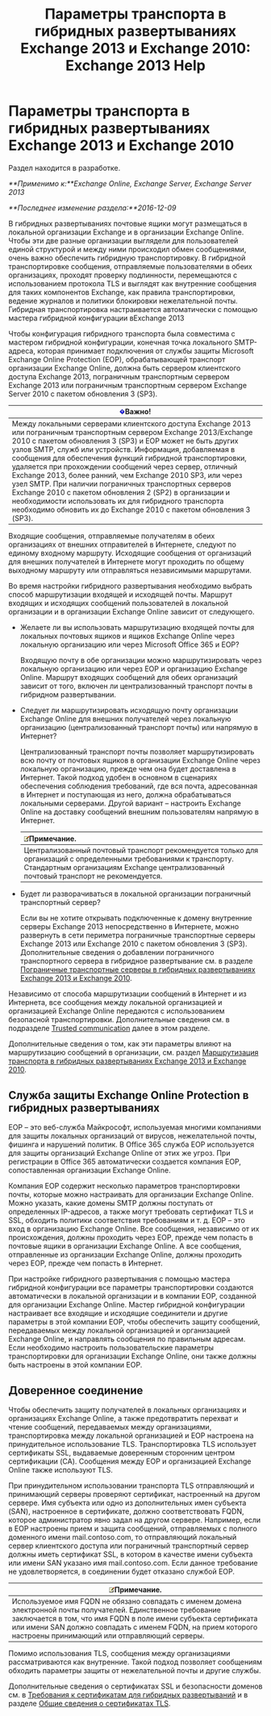 ﻿---
title: 'Параметры транспорта в гибридных развертываниях Exchange 2013 и Exchange 2010: Exchange 2013 Help'
TOCTitle: Параметры транспорта в гибридных развертываниях Exchange 2013 и Exchange 2010
ms:assetid: 57f93b81-d153-4f0d-81f6-085130319803
ms:mtpsurl: https://technet.microsoft.com/ru-ru/library/Dn393960(v=EXCHG.150)
ms:contentKeyID: 59636092
ms.date: 01/11/2018
mtps_version: v=EXCHG.150
ms.translationtype: HT
---

# Параметры транспорта в гибридных развертываниях Exchange 2013 и Exchange 2010

Раздел находится в разработке.  

_**Применимо к:**Exchange Online, Exchange Server, Exchange Server 2013_

_**Последнее изменение раздела:**2016-12-09_

В гибридных развертываниях почтовые ящики могут размещаться в локальной организации Exchange и в организации Exchange Online. Чтобы эти две разные организации выглядели для пользователей единой структурой и между ними происходил обмен сообщениями, очень важно обеспечить гибридную транспортировку. В гибридной транспортировке сообщения, отправляемые пользователями в обеих организациях, проходят проверку подлинности, перемещаются с использованием протокола TLS и выглядят как внутренние сообщения для таких компонентов Exchange, как правила транспортировки, ведение журналов и политики блокировки нежелательной почты. Гибридная транспортировка настраивается автоматически с помощью мастера гибридной конфигурации вExchange 2013

Чтобы конфигурация гибридного транспорта была совместима с мастером гибридной конфигурации, конечная точка локального SMTP-адреса, которая принимает подключения от службы защиты Microsoft Exchange Online Protection (EOP), обрабатывающей транспорт организации Exchange Online, должна быть сервером клиентского доступа Exchange 2013, пограничным транспортным сервером Exchange 2013 или пограничным транспортным сервером Exchange Server 2010 с пакетом обновления 3 (SP3).

<table>
<thead>
<tr class="header">
<th><img src="images/Dn151301.important(EXCHG.150).gif" title="Важно" alt="Важно" />Важно!</th>
</tr>
</thead>
<tbody>
<tr class="odd">
<td>Между локальными серверами клиентского доступа Exchange 2013 или пограничным транспортным сервером Exchange 2013/Exchange 2010 с пакетом обновления 3 (SP3) и EOP может не быть других узлов SMTP, служб или устройств. Информация, добавляемая в сообщения для обеспечения функций гибридной транспортировки, удаляется при прохождении сообщений через сервер, отличный Exchange 2013, более ранний, чем Exchange 2010 SP3, или через узел SMTP. При наличии пограничных транспортных серверов Exchange 2010 с пакетом обновления 2 (SP2) в организации и необходимости использовать их для гибридного транспорта необходимо обновить их до Exchange 2010 с пакетом обновления 3 (SP3).</td>
</tr>
</tbody>
</table>


Входящие сообщения, отправляемые получателям в обеих организациях от внешних отправителей в Интернете, следуют по единому входному маршруту. Исходящие сообщения от организаций для внешних получателей в Интернете могут проходить по общему выходному маршруту или отправляться независимыми маршрутами.

Во время настройки гибридного развертывания необходимо выбрать способ маршрутизации входящей и исходящей почты. Маршрут входящих и исходящих сообщений пользователей в локальной организации и в организации Exchange Online зависит от следующего.

  - Желаете ли вы использовать маршрутизацию входящей почты для локальных почтовых ящиков и ящиков Exchange Online через локальную организацию или через Microsoft Office 365 и EOP?
    
    Входящую почту в обе организации можно маршрутизировать через локальную организацию или через EOP и организацию Exchange Online. Маршрут входящих сообщений для обеих организаций зависит от того, включен ли централизованный транспорт почты в гибридном развертывании.

  - Следует ли маршрутизировать исходящую почту организации Exchange Online для внешних получателей через локальную организацию (централизованный транспорт почты) или напрямую в Интернет?
    
    Централизованный транспорт почты позволяет маршрутизировать всю почту от почтовых ящиков в организации Exchange Online через локальную организацию, прежде чем она будет доставлена в Интернет. Такой подход удобен в основном в сценариях обеспечения соблюдения требований, где вся почта, адресованная в Интернет и поступающая из него, должна обрабатываться локальными серверами. Другой вариант – настроить Exchange Online на доставку сообщений внешним пользователям напрямую в Интернет.
    
    <table>
    <thead>
    <tr class="header">
    <th><img src="images/Dn986544.note(EXCHG.150).gif" title="Примечание" alt="Примечание" />Примечание.</th>
    </tr>
    </thead>
    <tbody>
    <tr class="odd">
    <td>Централизованный почтовый транспорт рекомендуется только для организаций с определенными требованиями к транспорту. Стандартным организациям Exchange централизованный почтовый транспорт не рекомендуется.</td>
    </tr>
    </tbody>
    </table>


  - Будет ли разворачиваться в локальной организации пограничный транспортный сервер?
    
    Если вы не хотите открывать подключенные к домену внутренние серверы Exchange 2013 непосредственно в Интернете, можно развернуть в сети периметра пограничные транспортные серверы Exchange 2013 или Exchange 2010 с пакетом обновления 3 (SP3). Дополнительные сведения о добавлении пограничного транспортного сервера в гибридное развертывание см. в разделе [Пограничные транспортные серверы в гибридных развертываниях Exchange 2013 и Exchange 2010](edge-transport-servers-in-exchange-2013-exchange-2010-hybrid-deployments-exchange-2013-help.md).

Независимо от способа маршрутизации сообщений в Интернет и из Интернета, все сообщения между локальной организацией и организацией Exchange Online передаются с использованием безопасной транспортировки. Дополнительные сведения см. в подразделе [Trusted communication](transport-options-in-exchange-hybrid-deployments-exchange-2013-help.md) далее в этом разделе.

Дополнительные сведения о том, как эти параметры влияют на маршрутизацию сообщений в организации, см. раздел [Маршрутизация транспорта в гибридных развертываниях Exchange 2013 и Exchange 2010](transport-routing-in-exchange-2013-exchange-2010-hybrid-deployments-exchange-2013-help.md).

## Служба защиты Exchange Online Protection в гибридных развертываниях

EOP – это веб-служба Майкрософт, используемая многими компаниями для защиты локальных организаций от вирусов, нежелательной почты, фишинга и нарушений политик. В Office 365 служба EOP используется для защиты организаций Exchange Online от этих же угроз. При регистрации в Office 365 автоматически создается компания EOP, сопоставленная организации Exchange Online.

Компания EOP содержит несколько параметров транспортировки почты, которые можно настраивать для организации Exchange Online. Можно указать, какие домены SMTP должны поступать от определенных IP-адресов, а также могут требовать сертификат TLS и SSL, обходить политики соответствия требованиям и т. д. EOP – это вход в организацию Exchange Online. Все сообщения, независимо от их происхождения, должны проходить через EOP, прежде чем попасть в почтовые ящики в организации Exchange Online. А все сообщения, отправленные из организации Exchange Online, должны проходить через EOP, прежде чем попасть в Интернет.

При настройке гибридного развертывания с помощью мастера гибридной конфигурации все параметры транспортировки создаются автоматически в локальной организации и в компании EOP, созданной для организации Exchange Online. Мастер гибридной конфигурации настраивает все входящие и исходящие соединители и другие параметры в этой компании EOP, чтобы обеспечить защиту сообщений, передаваемых между локальной организацией и организацией Exchange Online, и направлять сообщения по правильным адресам. Если необходимо настроить пользовательские параметры транспортировки для организации Exchange Online, они также должны быть настроены в этой компании EOP.

## Доверенное соединение

Чтобы обеспечить защиту получателей в локальных организациях и организациях Exchange Online, а также предотвратить перехват и чтение сообщений, передаваемых между организациями, транспортировка между локальной организацией и EOP настроена на принудительное использование TLS. Транспортировка TLS использует сертификаты SSL, выдаваемые доверенным сторонним центром сертификации (CA). Сообщения между EOP и организацией Exchange Online также используют TLS.

При принудительном использовании транспорта TLS отправляющий и принимающий серверы проверяют сертификат, настроенный на другом сервере. Имя субъекта или одно из дополнительных имен субъекта (SAN), настроенное в сертификате, должно соответствовать FQDN, которое администратор явно задал на другом сервере. Например, если в EOP настроены прием и защита сообщений, отправляемых с полного доменного имени mail.contoso.com, то отправляющий локальный сервер клиентского доступа или пограничный транспортный сервер должны иметь сертификат SSL, в котором в качестве имени субъекта или имени SAN указано имя mail.contoso.com. Если данное требование не удовлетворяется, в соединении будет отказано службой EOP.

<table>
<thead>
<tr class="header">
<th><img src="images/Dn986544.note(EXCHG.150).gif" title="Примечание" alt="Примечание" />Примечание.</th>
</tr>
</thead>
<tbody>
<tr class="odd">
<td>Используемое имя FQDN не обязано совпадать с именем домена электронной почты получателей. Единственное требование заключается в том, что имя FQDN в поле имени субъекта сертификата или имени SAN должно совпадать с именем FQDN, на прием которого настроены принимающий или отправляющий серверы.</td>
</tr>
</tbody>
</table>


Помимо использования TLS, сообщения между организациями рассматриваются как внутренние. Такой подход позволяет сообщениям обходить параметры защиты от нежелательной почты и другие службы.

Дополнительные сведения о сертификатах SSL и безопасности доменов см. в [Требования к сертификатам для гибридных развертываний](certificate-requirements-for-hybrid-deployments-exchange-2013-help.md) и в разделе [Общие сведения о сертификатах TLS](http://go.microsoft.com/fwlink/p/?linkid=187237).

